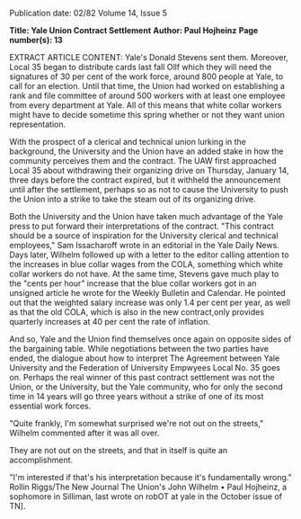 Publication date: 02/82
Volume 14, Issue 5

**Title: Yale Union Contract Settlement**
**Author: Paul Hojheinz**
**Page number(s): 13**

EXTRACT ARTICLE CONTENT:
Yale's Donald Stevens sent them. Moreover, Local 35 began to distribute cards last fall Ollf which they will need the signatures of 30 per cent of the work force, around 800 people at Yale, to call for an election. Until that time, the Union had worked on establishing a rank and file committee of around 500 workers with at least one employee from every department at Yale. All of this means that white collar workers might have to decide sometime this spring whether or not they want union representation. 

With the prospect of a clerical and technical union lurking in the background, the University and the Union have an added stake in how the community perceives them and the contract. The UAW first approached Local 35 about withdrawing their organizing drive on Thursday, January 14, three days before the contract expired, but it withheld the announcement until after the settlement, perhaps so as not to cause the University to push the Union into a strike to take the steam out of its organizing drive. 

Both the University and the Union have taken much advantage of the Yale press to put forward their interpretations of the contract. "This contract should be a source of inspiration for the University clerical and technical employees," Sam Issacharoff wrote in an editorial in the Yale Daily News. Days later, Wilhelm followed up with a letter to the editor calling attention to the increases in blue collar wages from the COLA, something which white collar workers do not have. At the same time, Stevens gave much play to the "cents per hour" increase that the blue collar workers got in an unsigned article he wrote for the Weekly Bulletin and Calendar. He pointed out that the weighted salary increase was only 1.4 per cent per year, as well as that the old COLA, which is also in the new contract,only provides quarterly increases at 40 per cent the rate of inflation. 

And so, Yale and the Union find themselves once again on opposite sides of the bargaining table. While negotiations between the two parties have ended, the dialogue about how to interpret The Agreement between Yale University and the Federation of University Empwyees Local No. 35 goes on. Perhaps the real winner of this past contract settlement was not the Union, or the University, but the Yale community, who for only the second time in 14 years will go three years without a strike of one of its most essential work forces. 

"Quite frankly, I'm somewhat surprised we're not out on the streets," Wilhelm commented after it was all over. 

They are not out on the streets, and that in itself is quite an accomplishment. 

"I'm interested if that's his interpretation because it's fundamentally wrong." 
Rollin Riggs/The New Journal 
The Union's John Wilhelm 
• 
Paul Hojheinz, a sophomore in Silliman, last wrote on robOT at yale in the October issue of TN].